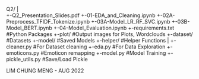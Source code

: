     
 Q2/
  |   
  +-Q2_Presentation_Slides.pdf
  +-01-EDA_and_Cleaning.ipynb
  +-02A-Preprocess_TFIDF_Tokenize.ipynb
  +-03A-Model_LR_RF_SVC.ipynb
  +-03B-Model_BERT.ipynb
  +-04-Model_Evaluation.ipynb
  +-requirements.txt #Python Packages 
  +-plot/        #Output images for Plots, Wordclouds
  +-dataset/     #Datasets
  +-model/       #Saved Models 
  +-helper/      #Helper Functions
    |
    +-cleaner.py       #For Dataset cleaning
    +-eda.py           #For Data Exploration
    +-emoticons.py     #Emoticon remapping
    +-model.py         #Model Training
    +-pickle_utils.py  #Save/Load Pickle

LIM CHUNG MENG - AUG 2022
